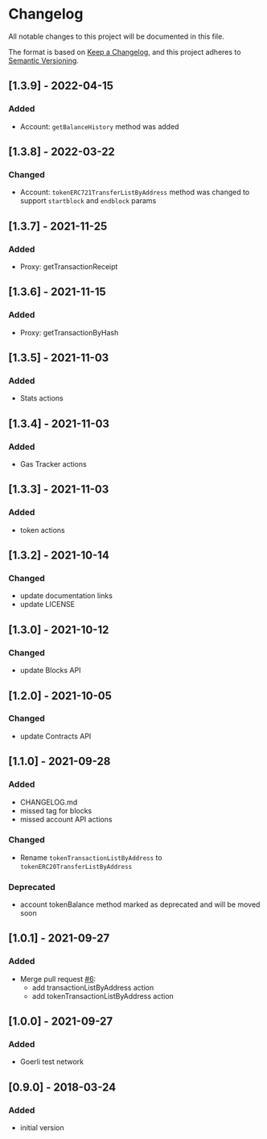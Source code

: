 # Changelog

All notable changes to this project will be documented in this file.

The format is based on [Keep a Changelog](https://keepachangelog.com/en/1.0.0/),
and this project adheres to [Semantic Versioning](https://semver.org/spec/v2.0.0.html).

## [1.3.9] - 2022-04-15

### Added

-   Account: `getBalanceHistory` method was added

## [1.3.8] - 2022-03-22

### Changed

-   Account: `tokenERC721TransferListByAddress` method was changed to support `startblock` and `endblock` params

## [1.3.7] - 2021-11-25

### Added

-   Proxy: getTransactionReceipt

## [1.3.6] - 2021-11-15

### Added

-   Proxy: getTransactionByHash

## [1.3.5] - 2021-11-03

### Added

-   Stats actions

## [1.3.4] - 2021-11-03

### Added

-   Gas Tracker actions

## [1.3.3] - 2021-11-03

### Added

-   token actions

## [1.3.2] - 2021-10-14

### Changed

-   update documentation links
-   update LICENSE

## [1.3.0] - 2021-10-12

### Changed

-   update Blocks API

## [1.2.0] - 2021-10-05

### Changed

-   update Contracts API

## [1.1.0] - 2021-09-28

### Added

-   CHANGELOG.md
-   missed tag for blocks
-   missed account API actions

### Changed

-   Rename `tokenTransactionListByAddress` to `tokenERC20TransferListByAddress`

### Deprecated

-   account tokenBalance method marked as deprecated and will be moved soon

## [1.0.1] - 2021-09-27

### Added

-   Merge pull request [#6](https://github.com/maslakoff/php-etherscan-api/pull/6):
    -   add transactionListByAddress action
    -   add tokenTransactionListByAddress action

## [1.0.0] - 2021-09-27

### Added

-   Goerli test network

## [0.9.0] - 2018-03-24

### Added

-   initial version
